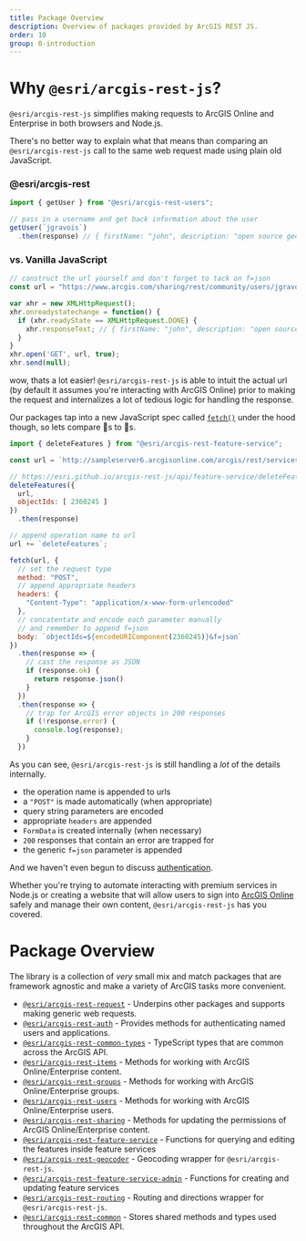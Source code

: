 ```yaml
---
title: Package Overview
description: Overview of packages provided by ArcGIS REST JS.
order: 10
group: 0-introduction
---
```


# Why `@esri/arcgis-rest-js`?

`@esri/arcgis-rest-js` simplifies making requests to ArcGIS Online and Enterprise in both browsers and Node.js.

There's no better way to explain what that means than comparing an `@esri/arcgis-rest-js` call to the same web request made using plain old JavaScript.

### @esri/arcgis-rest

```js
import { getUser } from "@esri/arcgis-rest-users";

// pass in a username and get back information about the user
getUser(`jgravois`)
  .then(response) // { firstName: "john", description: "open source geodev" ... }
```

### vs. Vanilla JavaScript

```js
// construct the url yourself and don't forget to tack on f=json
const url = "https://www.arcgis.com/sharing/rest/community/users/jgravois?f=json";

var xhr = new XMLHttpRequest();
xhr.onreadystatechange = function() {
  if (xhr.readyState == XMLHttpRequest.DONE) {
    xhr.responseText; // { firstName: "john", description: "open source geodev" ... }
  }
}
xhr.open('GET', url, true);
xhr.send(null);
```

wow, thats a lot easier! `@esri/arcgis-rest-js` is able to intuit the actual url (by default it assumes you're interacting with ArcGIS Online) prior to making the request and internalizes a lot of tedious logic for handling the response.

Our packages tap into a new JavaScript spec called [`fetch()`](https://developer.mozilla.org/en-US/docs/Web/API/Fetch_API/Using_Fetch) under the hood though, so lets compare 🍎s to 🍎s.

```js
import { deleteFeatures } from "@esri/arcgis-rest-feature-service";

const url = `http://sampleserver6.arcgisonline.com/arcgis/rest/services/SF311/FeatureServer/1/`

// https://esri.github.io/arcgis-rest-js/api/feature-service/deleteFeatures/
deleteFeatures({
  url,
  objectIds: [ 2360245 ]
})
  .then(response)
```

```js
// append operation name to url
url += `deleteFeatures`;

fetch(url, {
  // set the request type
  method: "POST",
  // append appropriate headers
  headers: {
    "Content-Type": "application/x-www-form-urlencoded"
  },
  // concatentate and encode each parameter manually
  // and remember to append f=json
  body: `objectIds=${encodeURIComponent(2360245)}&f=json`
})
  .then(response => {
    // cast the response as JSON
    if (response.ok) {
      return response.json()
    }
  })
  .then(response => {
    // trap for ArcGIS error objects in 200 responses
    if (!response.error) {
      console.log(response);
    }
  })
```

As you can see, `@esri/arcgis-rest-js` is still handling a _lot_ of the details internally.

* the operation name is appended to urls
* a `"POST"` is made automatically (when appropriate)
* query string parameters are encoded
* appropriate `headers` are appended
* `FormData` is created internally (when necessary)
* `200` responses that contain an error are trapped for
* the generic `f=json` parameter is appended

And we haven't even begun to discuss [authentication](../browser-authentication/).

Whether you're trying to automate interacting with premium services in Node.js or creating a website that will allow users to sign into [ArcGIS Online](https://www.arcgis.com) safely and manage their own content, `@esri/arcgis-rest-js` has you covered.

# Package Overview

The library is a collection of _very_ small mix and match packages that are framework agnostic and make a variety of ArcGIS tasks more convenient.

* [`@esri/arcgis-rest-request`](../../api/request/) - Underpins other packages and supports making generic web requests.
* [`@esri/arcgis-rest-auth`](../../api/auth) - Provides methods for authenticating named users and applications.
* [`@esri/arcgis-rest-common-types`](../../api/common-types) - TypeScript types that are common across the ArcGIS API.
* [`@esri/arcgis-rest-items`](../../api/items) - Methods for working with ArcGIS Online/Enterprise content.
* [`@esri/arcgis-rest-groups`](../../api/groups) - Methods for working with ArcGIS Online/Enterprise groups.
* [`@esri/arcgis-rest-users`](../../api/users) - Methods for working with ArcGIS Online/Enterprise users.
* [`@esri/arcgis-rest-sharing`](../../api/sharing) - Methods for updating the permissions of ArcGIS Online/Enterprise content.
* [`@esri/arcgis-rest-feature-service`](../../api/feature-service) - Functions for querying and editing the features inside feature services
* [`@esri/arcgis-rest-geocoder`](../../api/geocoder) - Geocoding wrapper for `@esri/arcgis-rest-js`.
* [`@esri/arcgis-rest-feature-service-admin`](../../api/feature-service-admin) - Functions for creating and updating feature services
* [`@esri/arcgis-rest-routing`](../../api/routing) - Routing and directions wrapper for `@esri/arcgis-rest-js`.
* [`@esri/arcgis-rest-common`](../../api/common) - Stores shared methods and types used throughout the ArcGIS API.